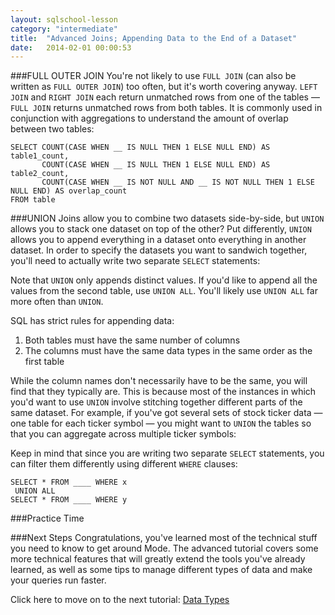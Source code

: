 ```yaml
---
layout: sqlschool-lesson
category: "intermediate"
title:  "Advanced Joins; Appending Data to the End of a Dataset"
date:   2014-02-01 00:00:53
---
```


###FULL OUTER JOIN
You're not likely to use `FULL JOIN` (can also be written as `FULL OUTER JOIN`) too often, but it's worth covering anyway. `LEFT JOIN` and `RIGHT JOIN` each return unmatched rows from one of the tables &mdash; `FULL JOIN` returns unmatched rows from both tables. It is commonly used in conjunction with aggregations to understand the amount of overlap between two tables:

    SELECT COUNT(CASE WHEN __ IS NULL THEN 1 ELSE NULL END) AS table1_count,
           COUNT(CASE WHEN __ IS NULL THEN 1 ELSE NULL END) AS table2_count,
           COUNT(CASE WHEN __ IS NOT NULL AND __ IS NOT NULL THEN 1 ELSE NULL END) AS overlap_count
    FROM table

###UNION
Joins allow you to combine two datasets side-by-side, but `UNION` allows you to stack one dataset on top of the other? Put differently, `UNION` allows you to append everything in a dataset onto everything in another dataset. In order to specify the datasets you want to sandwich together, you'll need to actually write two separate `SELECT` statements:

<!-- UNION EXAMPLE -->

Note that `UNION` only appends distinct values. If you'd like to append all the values from the second table, use `UNION ALL`. You'll likely use `UNION ALL` far more often than `UNION`.

<!-- UNION ALL example -->

SQL has strict rules for appending data:

1. Both tables must have the same number of columns
2. The columns must have the same data types in the same order as the first table

While the column names don't necessarily have to be the same, you will find that they typically are. This is because most of the instances in which you'd want to use `UNION` involve stitching together different parts of the same dataset. For example, if you've got several sets of stock ticker data &mdash; one table for each ticker symbol &mdash; you might want to `UNION` the tables so that you can aggregate across multiple ticker symbols:

<!-- ticker symbol example -->

Keep in mind that since you are writing two separate `SELECT` statements, you can filter them differently using different `WHERE` clauses:

    SELECT * FROM ____ WHERE x
     UNION ALL
    SELECT * FROM ____ WHERE y

###Practice Time
<!-- full join -->
<!-- union all example-->

###Next Steps
Congratulations, you've learned most of the technical stuff you need to know to get around Mode. The advanced tutorial covers some more technical features that will greatly extend the tools you've already learned, as well as some tips to manage different types of data and make your queries run faster.

Click here to move on to the next tutorial: [Data Types](/advanced/data-types.html)